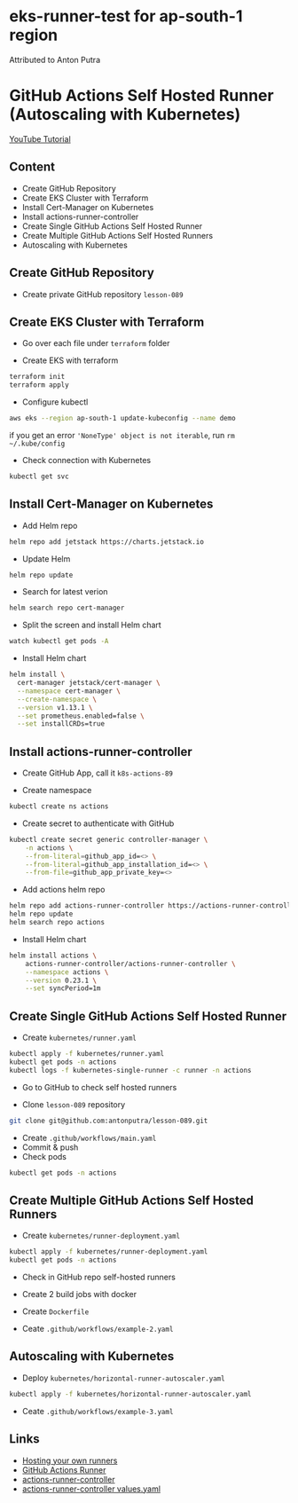 # eks-runner-test for ap-south-1 region
Attributed to Anton Putra
# GitHub Actions Self Hosted Runner (Autoscaling with Kubernetes)

[YouTube Tutorial](https://youtu.be/lD0t-UgKfEo)

## Content

- Create GitHub Repository
- Create EKS Cluster with Terraform
- Install Cert-Manager on Kubernetes
- Install actions-runner-controller
- Create Single GitHub Actions Self Hosted Runner
- Create Multiple GitHub Actions Self Hosted Runners
- Autoscaling with Kubernetes

## Create GitHub Repository

- Create private GitHub repository `lesson-089`


## Create EKS Cluster with Terraform

- Go over each file under `terraform` folder

- Create EKS with terraform
```bash
terraform init
terraform apply
```

- Configure kubectl
```bash
aws eks --region ap-south-1 update-kubeconfig --name demo
```
if you get an error `'NoneType' object is not iterable`, run `rm ~/.kube/config`

- Check connection with Kubernetes
```bash
kubectl get svc
```
## Install Cert-Manager on Kubernetes

- Add Helm repo
```bash
helm repo add jetstack https://charts.jetstack.io
```

- Update Helm
```bash
helm repo update
```

- Search for latest verion
```bash
helm search repo cert-manager
```

- Split the screen and install Helm chart
```bash
watch kubectl get pods -A
```

- Install Helm chart
```bash
helm install \
  cert-manager jetstack/cert-manager \
  --namespace cert-manager \
  --create-namespace \
  --version v1.13.1 \
  --set prometheus.enabled=false \
  --set installCRDs=true
```

## Install actions-runner-controller

- Create GitHub App, call it `k8s-actions-89`

- Create namespace
```bash
kubectl create ns actions
```

- Create secret to authenticate with GitHub
```bash
kubectl create secret generic controller-manager \
    -n actions \
    --from-literal=github_app_id=<> \
    --from-literal=github_app_installation_id=<> \
    --from-file=github_app_private_key=<>
```

- Add actions  helm repo
```bash
helm repo add actions-runner-controller https://actions-runner-controller.github.io/actions-runner-controller
helm repo update
helm search repo actions
```

- Install Helm chart
```bash
helm install actions \
    actions-runner-controller/actions-runner-controller \
    --namespace actions \
    --version 0.23.1 \
    --set syncPeriod=1m
```

## Create Single GitHub Actions Self Hosted Runner 

- Create `kubernetes/runner.yaml`
```bash
kubectl apply -f kubernetes/runner.yaml
kubectl get pods -n actions
kubectl logs -f kubernetes-single-runner -c runner -n actions
```

- Go to GitHub to check self hosted runners

- Clone `lesson-089` repository
```bash
git clone git@github.com:antonputra/lesson-089.git
```

- Create `.github/workflows/main.yaml`
- Commit & push
- Check pods
```bash
kubectl get pods -n actions
```

## Create Multiple GitHub Actions Self Hosted Runners

- Create `kubernetes/runner-deployment.yaml`
```bash
kubectl apply -f kubernetes/runner-deployment.yaml
kubectl get pods -n actions
```

- Check in GitHub repo self-hosted runners

- Create 2 build jobs with docker

- Create `Dockerfile`

- Ceate `.github/workflows/example-2.yaml`

## Autoscaling with Kubernetes

- Deploy `kubernetes/horizontal-runner-autoscaler.yaml`
```bash
kubectl apply -f kubernetes/horizontal-runner-autoscaler.yaml
```

- Ceate `.github/workflows/example-3.yaml`

## Links

- [Hosting your own runners](https://docs.github.com/en/actions/hosting-your-own-runners)
- [GitHub Actions Runner](https://github.com/actions/runner)
- [actions-runner-controller](https://github.com/actions-runner-controller/actions-runner-controller)
- [actions-runner-controller values.yaml](https://github.com/actions-runner-controller/actions-runner-controller/blob/master/charts/actions-runner-controller/values.yaml)
